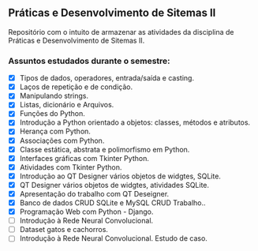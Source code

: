 
## Práticas e Desenvolvimento de Sitemas II

Repositório com o intuito de  armazenar as atividades da disciplina de Práticas e Desenvolvimento de Sitemas II.

### Assuntos estudados durante o  semestre:

- [x] Tipos de dados, operadores, entrada/saída e casting.
- [x] Laços de repetição e de condição.
- [x] Manipulando strings.
- [x] Listas, dicionário e Arquivos.
- [x] Funções do Python.
- [x] Introdução a Python orientado a objetos: classes, métodos e atributos.
- [x] Herança com Python.
- [x] Associações com Python.
- [x] Classe estática, abstrata e polimorfismo em Python.
- [x] Interfaces gráficas com Tkinter Python.
- [x] Atividades com Tkinter Python.
- [x] Introdução ao QT Designer vários objetos de widgtes, SQLite.
- [x] QT Designer vários objetos de widgtes, atividades SQLite.
- [x] Apresentação do trabalho com QT Deseigner.
- [x] Banco de dados CRUD SQLite e MySQL CRUD Trabalho..
- [x] Programação Web com Python - Django.
- [ ] Introdução à Rede Neural Convolucional.
- [ ] Dataset gatos e cachorros.
- [ ] Introdução à Rede Neural Convolucional. Estudo de caso.
